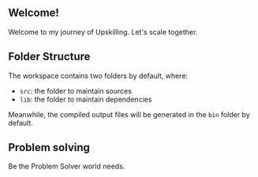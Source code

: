## Welcome!

Welcome to my journey of Upskilling. Let's scale together.

## Folder Structure

The workspace contains two folders by default, where:

- `src`: the folder to maintain sources
- `lib`: the folder to maintain dependencies

Meanwhile, the compiled output files will be generated in the `bin` folder by default.

## Problem solving

Be the Problem Solver world needs.
